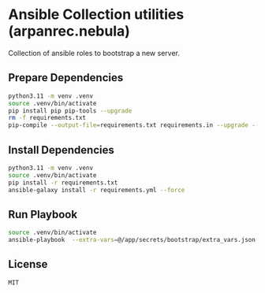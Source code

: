 # Ansible Collection utilities (arpanrec.nebula)

Collection of ansible roles to bootstrap a new server.

## Prepare Dependencies

```bash
python3.11 -m venv .venv
source .venv/bin/activate
pip install pip pip-tools --upgrade
rm -f requirements.txt
pip-compile --output-file=requirements.txt requirements.in --upgrade --no-header --no-annotate
```

## Install Dependencies

```bash
python3.11 -m venv .venv
source .venv/bin/activate
pip install -r requirements.txt
ansible-galaxy install -r requirements.yml --force
```

## Run Playbook

```bash
source .venv/bin/activate
ansible-playbook  --extra-vars=@/app/secrets/bootstrap/extra_vars.json site.yml --tags <Tags>
```

## License

`MIT`
